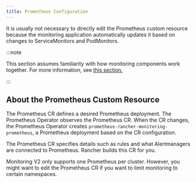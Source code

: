 ```yaml
---
title: Prometheus Configuration
---
```


<head>
  <link rel="canonical" href="https://ranchermanager.docs.rancher.com/how-to-guides/advanced-user-guides/monitoring-v2-configuration-guides/advanced-configuration/prometheus"/>
</head>

It is usually not necessary to directly edit the Prometheus custom resource because the monitoring application automatically updates it based on changes to ServiceMonitors and PodMonitors.

:::note

This section assumes familiarity with how monitoring components work together. For more information, see [this section.](../../../../integrations-in-rancher/monitoring-and-alerting/how-monitoring-works.md)

:::

## About the Prometheus Custom Resource

The Prometheus CR defines a desired Prometheus deployment. The Prometheus Operator observes the Prometheus CR. When the CR changes, the Prometheus Operator creates `prometheus-rancher-monitoring-prometheus`, a Prometheus deployment based on the CR configuration.

The Prometheus CR specifies details such as rules and what Alertmanagers are connected to Prometheus. Rancher builds this CR for you.

Monitoring V2 only supports one Prometheus per cluster. However, you might want to edit the Prometheus CR if you want to limit monitoring to certain namespaces.